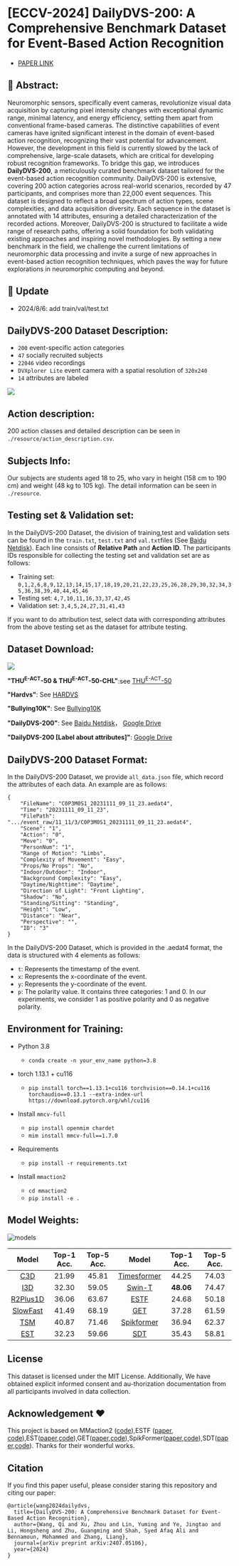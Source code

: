 # [ECCV-2024] DailyDVS-200: A Comprehensive Benchmark Dataset for Event-Based Action Recognition 

- [PAPER LINK](https://arxiv.org/pdf/2407.05106)

## 🌟 Abstract:
Neuromorphic sensors, specifically event cameras, revolutionize visual data acquisition by capturing pixel intensity changes with exceptional dynamic range, minimal latency, and energy efficiency, setting them apart from conventional frame-based cameras. The distinctive capabilities of event cameras have ignited significant interest in the domain of event-based action recognition, recognizing their vast potential for advancement. However, the development in this field is currently slowed by the lack of comprehensive, large-scale datasets, which are critical for developing robust recognition frameworks. To bridge this gap, we introduces **DailyDVS-200**, a meticulously curated benchmark dataset tailored for the event-based action recognition community. DailyDVS-200 is extensive, covering 200 action categories across real-world scenarios, recorded by 47 participants, and comprises more than 22,000 event sequences. This dataset is designed to reflect a broad spectrum of action types, scene complexities, and data acquisition diversity. Each sequence in the dataset is annotated with 14 attributes, ensuring a detailed characterization of the recorded actions. Moreover, DailyDVS-200 is structured to facilitate a wide range of research paths, offering a solid foundation for both validating existing approaches and inspiring novel methodologies. By setting a new benchmark in the field, we challenge the current limitations of neuromorphic data processing and invite a surge of new approaches in event-based action recognition techniques, which paves the way for future explorations in neuromorphic computing and beyond.

## 📑 Update 
- 2024/8/6: add train/val/test.txt

## DailyDVS-200 Dataset Description:

- `200` event-specific action categories
- `47` socially recruited subjects
- `22046` video recordings
- `DVXplorer Lite` event camera with a spatial resolution of `320x240`
- `14` attributes are labeled

<img src="./pic/group4.png" />

## Action description:
200 action classes and detailed description can be seen in `./resource/action_description.csv`.

## Subjects Info:

Our subjects are students aged 18 to 25, who vary in height (158 cm to 190 cm) and weight (48 kg to 105 kg). The detail information can be seen in `./resource`.

<!-- <div>
    <img src="./pic/age.png" style="width: 33.33%; height: 320px;float: left;">
    <img src="./pic/height.png" style="width: 33.33%; height: 320px;float: left;">
    <img src="./pic/weight.png" style="width: 33.33%; height: 320px;float: left;">
</div> -->


## Testing set & Validation set:


In the DailyDVS-200 Dataset, the division of training,test and validation sets can be found in the `train.txt`, `test.txt`  and `val.txt`files (See [Baidu Netdisk](https://pan.baidu.com/s/1HVXYs5DHY23-94iyuKgdCA?pwd=ojdq)). Each line consists of **Relative Path** and **Action ID**. The participants IDs responsible for collecting the testing set and validation set are as follows:
- Training set: `0,1,2,6,8,9,12,13,14,15,17,18,19,20,21,22,23,25,26,28,29,30,32,34,35,36,38,39,40,44,45,46`
- Testing set: `4,7,10,11,16,33,37,42,45`
- Validation set: `3,4,5,24,27,31,41,43`

If you want to do attribution test, select data with corresponding attributes from the above testing set as the dataset for attribute testing.


## Dataset Download:

<img src="./pic/result_on_different_datasets.png" /> <br />

**"THU<sup>E-ACT</sup>-50 & THU<sup>E-ACT</sup>-50-CHL"**:see [THU<sup>E-ACT</sup>-50](https://github.com/lujiaxuan0520/THU-EACT-50)

**"Hardvs"**: See [HARDVS](https://github.com/Event-AHU/HARDVS)

**"Bullying10K"**: See [Bullying10K](https://www.brain-cog.network/dataset/Bullying10k/)

**"DailyDVS-200"**: See [Baidu Netdisk](https://pan.baidu.com/s/1mOsW-lzwrPpn0fktqtoa6Q?pwd=g4l9)， [Google Drive](https://drive.google.com/drive/folders/1wJw_unn-oodoQzb-j6-q-IZWU3vehXsV?usp=sharing)

**"DailyDVS-200 [Label about attributes]"**: [Google Drive](https://drive.google.com/file/d/1Eod6eO7EB8qHBDCpX11mClUnYczbXNwp/view?usp=drive_link)



## DailyDVS-200 Dataset Format:

In the DailyDVS-200 Dataset, we provide `all_data.json` file, which record the attributes of each data. An example are as follows:

```
{
    "FileName": "C0P3M0S1_20231111_09_11_23.aedat4",
    "Time": "20231111_09_11_23",
    "FilePath": ".../event_raw/11_11/3/C0P3M0S1_20231111_09_11_23.aedat4",
    "Scene": "1",
    "Action": "0",
    "Move": "0",
    "PersonNum": "1",
    "Range of Motion": "Limbs",
    "Complexity of Movement": "Easy",
    "Props/No Props": "No",
    "Indoor/Outdoor": "Indoor",
    "Background Complexity": "Easy",
    "Daytime/Nighttime": "Daytime",
    "Direction of Light": "Front Lighting",
    "Shadow": "No",
    "Standing/Sitting": "Standing",
    "Height": "Low",
    "Distance": "Near",
    "Perspective": "",
    "ID": "3"
}
```

In the DailyDVS-200 Dataset, which is provided in the .aedat4 format, the data is structured with 4 elements as follows:

- `t`: Represents the timestamp of the event.
- `x`: Represents the x-coordinate of the event.
- `y`: Represents the y-coordinate of the event.
- `p`: The polarity value. It contains three categories: 1 and 0. In our experiments, we  consider 1 as positive polarity and 0 as negative polarity.




## Environment for Training:

- Python 3.8

  - `conda create -n your_env_name python=3.8`

- torch 1.13.1 + cu116
  - `pip install torch==1.13.1+cu116 torchvision==0.14.1+cu116 torchaudio==0.13.1 --extra-index-url https://download.pytorch.org/whl/cu116 `

- Install `mmcv-full`
  
  - `pip install openmim chardet`
  - `mim install mmcv-full==1.7.0`
  
- Requirements

  - `pip install -r requirements.txt`

- Install `mmaction2`
  - `cd mmaction2`
  - `pip install -e .`




## Model Weights:

![models](./pic/models.png)



| Model | Top-1 Acc. | Top-5 Acc. | Model | Top-1 Acc. | Top-5 Acc. |
|:---------------------------:|:----------:|:----------:|:------------------------------------------------------------------:|:----------:|:----------:|
| [C3D]()    |   21.99   | 45.81 | [Timesformer]() | 44.25 | 74.03 |
| [I3D]()    |   32.30   | 59.05 | [Swin-T]() | **48.06** | 74.47 |
| [R2Plus1D]() |   36.06   | 63.67 | [ESTF]() | 24.68 | 50.18 |
| [SlowFast]() |   41.49   | 68.19 | [GET]() | 37.28 | 61.59 |
| [TSM]() | 40.87 | 71.46 | [Spikformer]() | 36.94 | 62.37 |
| [EST]() | 32.23 | 59.66 | [SDT]() | 35.43 | 58.81 |


## License
This dataset is licensed under the MIT License. Additionally, We have obtained explicit informed consent and au-thorization documentation from all participants involved in data collection.

## Acknowledgement :heart:
This project is based on  MMaction2 ([code](https://github.com/open-mmlab/mmaction2)),ESTF ([paper](https://arxiv.org/pdf/2211.09648), [code](https://github.com/Event-AHU/HARDVS?tab=readme-ov-file)),EST([paper](https://rpg.ifi.uzh.ch/docs/ICCV19_Gehrig.pdf),[code](https://github.com/uzh-rpg/rpg_event_representation_learning)),GET([paper](https://arxiv.org/abs/2310.02642),[code](https://github.com/Peterande/GET-Group-Event-Transformer)),SpikFormer([paper](https://arxiv.org/abs/2401.02020),[code](https://github.com/ZK-Zhou/spikformer)),SDT([paper](https://openreview.net/forum?id=9FmolyOHi5),[code](https://github.com/BICLab/Spike-Driven-Transformer)). Thanks for their wonderful works.

## Citation 
If you find this paper useful, please consider staring this repository and citing our paper:
````
@article{wang2024dailydvs,
  title={DailyDVS-200: A Comprehensive Benchmark Dataset for Event-Based Action Recognition},
  author={Wang, Qi and Xu, Zhou and Lin, Yuming and Ye, Jingtao and Li, Hongsheng and Zhu, Guangming and Shah, Syed Afaq Ali and Bennamoun, Mohammed and Zhang, Liang},
  journal={arXiv preprint arXiv:2407.05106},
  year={2024}
}
````